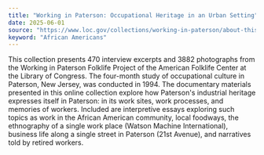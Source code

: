 ```yaml
---
title: "Working in Paterson: Occupational Heritage in an Urban Setting"
date: 2025-06-01
source: "https://www.loc.gov/collections/working-in-paterson/about-this-collection/"
keyword: "African Americans"
---
```


This collection presents 470 interview excerpts and 3882 photographs from the Working in Paterson Folklife Project of the American Folklife Center at the Library of Congress. The four-month study of occupational culture in Paterson, New Jersey, was conducted in 1994. The documentary materials presented in this online collection explore how Paterson's industrial heritage expresses itself in Paterson: in its work sites, work processes, and memories of workers. Included are interpretive essays exploring such topics as work in the African American community, local foodways, the ethnography of a single work place (Watson Machine International), business life along a single street in Paterson (21st Avenue), and narratives told by retired workers.

